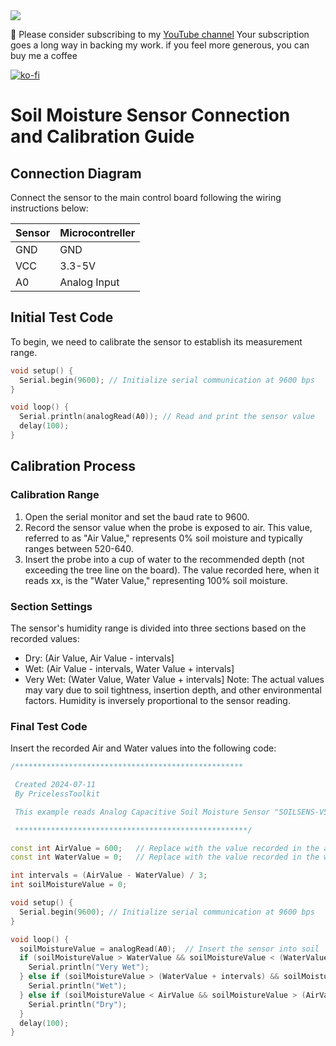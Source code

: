 <img src="https://raw.githubusercontent.com/PricelessToolkit/SOILSENS-V5/main/img/banner.jpg"/>

🤗 Please consider subscribing to my [YouTube channel](https://www.youtube.com/@PricelessToolkit/videos) Your subscription goes a long way in backing my work. if you feel more generous, you can buy me a coffee


[![ko-fi](https://ko-fi.com/img/githubbutton_sm.svg)](https://ko-fi.com/U6U2QLAF8)

# Soil Moisture Sensor Connection and Calibration Guide

## Connection Diagram

Connect the sensor to the main control board following the wiring instructions below:

| Sensor | Microcontreller |
|--------|-----------------|
|  GND   |   GND           |
|  VCC   |   3.3-5V        |
|  A0    |   Analog Input  |



## Initial Test Code

To begin, we need to calibrate the sensor to establish its measurement range.

```cpp
void setup() {
  Serial.begin(9600); // Initialize serial communication at 9600 bps
}

void loop() {
  Serial.println(analogRead(A0)); // Read and print the sensor value
  delay(100);
}
```

## Calibration Process
### Calibration Range
1. Open the serial monitor and set the baud rate to 9600.
2. Record the sensor value when the probe is exposed to air. This value, referred to as "Air Value," represents 0% soil moisture and typically ranges between 520-640.
3. Insert the probe into a cup of water to the recommended depth (not exceeding the tree line on the board). The value recorded here, when it reads xx, is the "Water Value," representing 100% soil moisture.

### Section Settings
The sensor's humidity range is divided into three sections based on the recorded values:

- Dry: (Air Value, Air Value - intervals]
- Wet: (Air Value - intervals, Water Value + intervals]
- Very Wet: (Water Value, Water Value + intervals]
Note: The actual values may vary due to soil tightness, insertion depth, and other environmental factors. Humidity is inversely proportional to the sensor reading.

### Final Test Code
Insert the recorded Air and Water values into the following code:


```cpp
/***************************************************

 Created 2024-07-11
 By PricelessToolkit

 This example reads Analog Capacitive Soil Moisture Sensor "SOILSENS-V5".

 ****************************************************/

const int AirValue = 600;   // Replace with the value recorded in the air
const int WaterValue = 0;   // Replace with the value recorded in the water

int intervals = (AirValue - WaterValue) / 3;
int soilMoistureValue = 0;

void setup() {
  Serial.begin(9600); // Initialize serial communication at 9600 bps
}

void loop() {
  soilMoistureValue = analogRead(A0);  // Insert the sensor into soil
  if (soilMoistureValue > WaterValue && soilMoistureValue < (WaterValue + intervals)) {
    Serial.println("Very Wet");
  } else if (soilMoistureValue > (WaterValue + intervals) && soilMoistureValue < (AirValue - intervals)) {
    Serial.println("Wet");
  } else if (soilMoistureValue < AirValue && soilMoistureValue > (AirValue - intervals)) {
    Serial.println("Dry");
  }
  delay(100);
}

```
